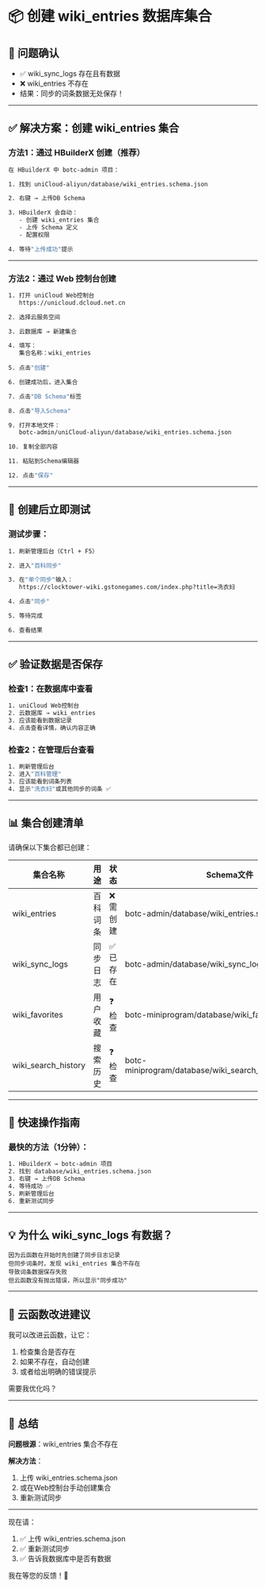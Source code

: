 # 📦 创建 wiki_entries 数据库集合

## 🎯 问题确认

- ✅ wiki_sync_logs 存在且有数据
- ❌ wiki_entries 不存在
- 结果：同步的词条数据无处保存！

---

## ✅ 解决方案：创建 wiki_entries 集合

### 方法1：通过 HBuilderX 创建（推荐）

```bash
在 HBuilderX 中 botc-admin 项目：

1. 找到 uniCloud-aliyun/database/wiki_entries.schema.json

2. 右键 → 上传DB Schema

3. HBuilderX 会自动：
   - 创建 wiki_entries 集合
   - 上传 Schema 定义
   - 配置权限

4. 等待"上传成功"提示
```

---

### 方法2：通过 Web 控制台创建

```bash
1. 打开 uniCloud Web控制台
   https://unicloud.dcloud.net.cn

2. 选择云服务空间

3. 云数据库 → 新建集合

4. 填写：
   集合名称：wiki_entries
   
5. 点击"创建"

6. 创建成功后，进入集合

7. 点击"DB Schema"标签

8. 点击"导入Schema"

9. 打开本地文件：
   botc-admin/uniCloud-aliyun/database/wiki_entries.schema.json

10. 复制全部内容

11. 粘贴到Schema编辑器

12. 点击"保存"
```

---

## 🔄 创建后立即测试

### 测试步骤：

```bash
1. 刷新管理后台（Ctrl + F5）

2. 进入"百科同步"

3. 在"单个同步"输入：
   https://clocktower-wiki.gstonegames.com/index.php?title=洗衣妇

4. 点击"同步"

5. 等待完成

6. 查看结果
```

---

## ✅ 验证数据是否保存

### 检查1：在数据库中查看

```bash
1. uniCloud Web控制台
2. 云数据库 → wiki_entries
3. 应该能看到数据记录
4. 点击查看详情，确认内容正确
```

### 检查2：在管理后台查看

```bash
1. 刷新管理后台
2. 进入"百科管理"
3. 应该能看到词条列表
4. 显示"洗衣妇"或其他同步的词条 ✅
```

---

## 📊 集合创建清单

请确保以下集合都已创建：

| 集合名称 | 用途 | 状态 | Schema文件 |
|---------|------|------|-----------|
| wiki_entries | 百科词条 | ❌ 需创建 | botc-admin/database/wiki_entries.schema.json |
| wiki_sync_logs | 同步日志 | ✅ 已存在 | botc-admin/database/wiki_sync_logs.schema.json |
| wiki_favorites | 用户收藏 | ❓ 检查 | botc-miniprogram/database/wiki_favorites.schema.json |
| wiki_search_history | 搜索历史 | ❓ 检查 | botc-miniprogram/database/wiki_search_history.schema.json |

---

## 🎯 快速操作指南

### 最快的方法（1分钟）：

```bash
1. HBuilderX → botc-admin 项目
2. 找到 database/wiki_entries.schema.json
3. 右键 → 上传DB Schema
4. 等待成功 ✅
5. 刷新管理后台
6. 重新测试同步
```

---

## 💡 为什么 wiki_sync_logs 有数据？

```
因为云函数在开始时先创建了同步日志记录
但同步词条时，发现 wiki_entries 集合不存在
导致词条数据保存失败
但云函数没有抛出错误，所以显示"同步成功"
```

---

## 🔧 云函数改进建议

我可以改进云函数，让它：
1. 检查集合是否存在
2. 如果不存在，自动创建
3. 或者给出明确的错误提示

需要我优化吗？

---

## 🎊 总结

**问题根源**：wiki_entries 集合不存在

**解决方法**：
1. 上传 wiki_entries.schema.json
2. 或在Web控制台手动创建集合
3. 重新测试同步

---

现在请：
1. ✅ 上传 wiki_entries.schema.json
2. ✅ 重新测试同步
3. ✅ 告诉我数据库中是否有数据

我在等您的反馈！🚀

